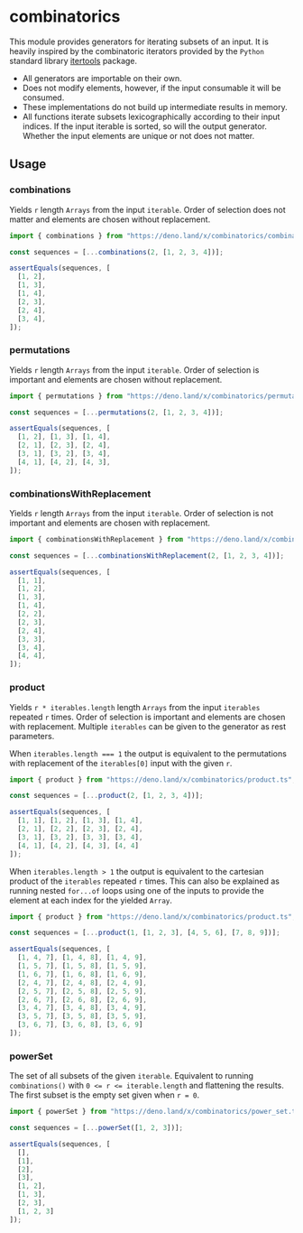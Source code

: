 # combinatorics

This module provides generators for iterating subsets of an input. It is heavily inspired by the combinatoric iterators provided by the `Python` standard library [itertools](https://docs.python.org/3/library/itertools.html) package.

- All generators are importable on their own.
- Does not modify elements, however, if the input consumable it will be consumed.
- These implementations do not build up intermediate results in memory.
- All functions iterate subsets lexicographically according to their input indices. If the input iterable is sorted, so will the output generator. Whether the input elements are unique or not does not matter.

## Usage

### combinations

Yields `r` length `Arrays` from the input `iterable`. Order of selection does not matter and elements are chosen without replacement.

```ts
import { combinations } from "https://deno.land/x/combinatorics/combinations.ts";

const sequences = [...combinations(2, [1, 2, 3, 4])];

assertEquals(sequences, [
  [1, 2],
  [1, 3],
  [1, 4],
  [2, 3],
  [2, 4],
  [3, 4],
]);
```

### permutations

Yields `r` length `Arrays` from the input `iterable`. Order of selection is important and elements are chosen without replacement.

```ts
import { permutations } from "https://deno.land/x/combinatorics/permutations.ts";

const sequences = [...permutations(2, [1, 2, 3, 4])];

assertEquals(sequences, [
  [1, 2], [1, 3], [1, 4],
  [2, 1], [2, 3], [2, 4],
  [3, 1], [3, 2], [3, 4],
  [4, 1], [4, 2], [4, 3],
]);
```

### combinationsWithReplacement

Yields `r` length `Arrays` from the input `iterable`. Order of selection is not important and elements are chosen with replacement.

```ts
import { combinationsWithReplacement } from "https://deno.land/x/combinatorics/combinations_with_replacement.ts";

const sequences = [...combinationsWithReplacement(2, [1, 2, 3, 4])];

assertEquals(sequences, [
  [1, 1],
  [1, 2],
  [1, 3],
  [1, 4],
  [2, 2],
  [2, 3],
  [2, 4],
  [3, 3],
  [3, 4],
  [4, 4],
]);
```

### product

Yields `r * iterables.length` length `Arrays` from the input `iterables` repeated `r` times. Order of selection is important and elements are chosen with replacement. Multiple `iterables` can be given to the generator as rest parameters.

When `iterables.length === 1` the output is equivalent to the permutations with replacement of the `iterables[0]` input with the given `r`.

```ts
import { product } from "https://deno.land/x/combinatorics/product.ts";

const sequences = [...product(2, [1, 2, 3, 4])];

assertEquals(sequences, [
  [1, 1], [1, 2], [1, 3], [1, 4],
  [2, 1], [2, 2], [2, 3], [2, 4],
  [3, 1], [3, 2], [3, 3], [3, 4],
  [4, 1], [4, 2], [4, 3], [4, 4]
]);
```

When `iterables.length > 1` the output is equivalent to the cartesian product of the `iterables` repeated `r` times. This can also be explained as running nested `for...of` loops using one of the inputs to provide the element at each index for the yielded `Array`.

```ts
import { product } from "https://deno.land/x/combinatorics/product.ts";

const sequences = [...product(1, [1, 2, 3], [4, 5, 6], [7, 8, 9])];

assertEquals(sequences, [
  [1, 4, 7], [1, 4, 8], [1, 4, 9],
  [1, 5, 7], [1, 5, 8], [1, 5, 9],
  [1, 6, 7], [1, 6, 8], [1, 6, 9],
  [2, 4, 7], [2, 4, 8], [2, 4, 9],
  [2, 5, 7], [2, 5, 8], [2, 5, 9],
  [2, 6, 7], [2, 6, 8], [2, 6, 9],
  [3, 4, 7], [3, 4, 8], [3, 4, 9],
  [3, 5, 7], [3, 5, 8], [3, 5, 9],
  [3, 6, 7], [3, 6, 8], [3, 6, 9]
]);
```

### powerSet

The set of all subsets of the given `iterable`. Equivalent to running `combinations()` with `0 <= r <= iterable.length` and flattening the results. The first subset is the empty set given when `r = 0`.

```ts
import { powerSet } from "https://deno.land/x/combinatorics/power_set.ts";

const sequences = [...powerSet([1, 2, 3])];

assertEquals(sequences, [
  [],
  [1],
  [2],
  [3],
  [1, 2],
  [1, 3],
  [2, 3],
  [1, 2, 3]
]);
```
